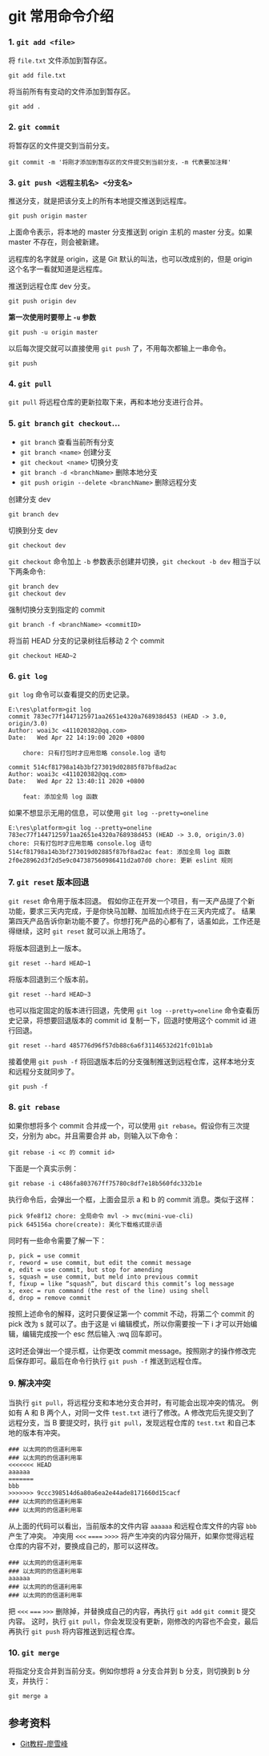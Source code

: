 # git 常用命令介绍

### 1. `git add <file>` 
将 `file.txt` 文件添加到暂存区。
```
git add file.txt
```
将当前所有有变动的文件添加到暂存区。
```
git add .
```
### 2. `git commit`
将暂存区的文件提交到当前分支。
```git
git commit -m '将刚才添加到暂存区的文件提交到当前分支，-m 代表要加注释'
```
### 3. `git push <远程主机名> <分支名>`
推送分支，就是把该分支上的所有本地提交推送到远程库。
```
git push origin master
```
上面命令表示，将本地的 master 分支推送到 origin 主机的 master 分支。如果 master 不存在，则会被新建。

远程库的名字就是 origin，这是 Git 默认的叫法，也可以改成别的，但是 origin 这个名字一看就知道是远程库。

推送到远程仓库 dev 分支。
```
git push origin dev
```
**第一次使用时要带上 `-u` 参数**
```
git push -u origin master
```
以后每次提交就可以直接使用 `git push` 了，不用每次都输上一串命令。
```
git push
```
### 4. `git pull`
`git pull` 将远程仓库的更新拉取下来，再和本地分支进行合并。

### 5. `git branch` `git checkout`...
* `git branch` 查看当前所有分支
* `git branch <name>` 创建分支
* `git checkout <name>` 切换分支
* `git branch -d <branchName>` 删除本地分支
* `git push origin --delete <branchName>` 删除远程分支

创建分支 dev
```
git branch dev
```
切换到分支 dev
```
git checkout dev
```
`git checkout` 命令加上 `-b` 参数表示创建并切换，`git checkout -b dev` 相当于以下两条命令:
```
git branch dev
git checkout dev
```
强制切换分支到指定的 commit
```
git branch -f <branchName> <commitID>
```
将当前 HEAD 分支的记录树往后移动 2 个 commit
```
git checkout HEAD~2
```

### 6. `git log`
`git log` 命令可以查看提交的历史记录。
```
E:\res\platform>git log
commit 783ec77f1447125971aa2651e4320a768938d453 (HEAD -> 3.0, origin/3.0)
Author: woai3c <411020382@qq.com>
Date:   Wed Apr 22 14:19:00 2020 +0800

    chore: 只有打包时才应用忽略 console.log 语句

commit 514cf81798a14b3bf273019d02885f87bf8ad2ac
Author: woai3c <411020382@qq.com>
Date:   Wed Apr 22 13:40:11 2020 +0800

    feat: 添加全局 log 函数
```
如果不想显示无用的信息，可以使用 `git log --pretty=oneline`
```
E:\res\platform>git log --pretty=oneline
783ec77f1447125971aa2651e4320a768938d453 (HEAD -> 3.0, origin/3.0) chore: 只有打包时才应用忽略 console.log 语句
514cf81798a14b3bf273019d02885f87bf8ad2ac feat: 添加全局 log 函数
2f0e28962d3f2d5e9c047387560986411d2a07d0 chore: 更新 eslint 规则
```
### 7. `git reset` 版本回退
`git reset` 命令用于版本回退。
假如你正在开发一个项目，有一天产品提了个新功能，要求三天内完成，于是你快马加鞭、加班加点终于在三天内完成了。
结果第四天产品告诉你新功能不要了。你想打死产品的心都有了，话虽如此，工作还是得继续，这时 `git reset` 就可以派上用场了。

将版本回退到上一版本。
```
git reset --hard HEAD~1
```
将版本回退到三个版本前。
```
git reset --hard HEAD~3
```
也可以指定固定的版本进行回退，先使用 `git log --pretty=oneline` 命令查看历史记录，将想要回退版本的 commit id 复制一下，回退时使用这个 commit id 进行回退。
```
git reset --hard 485776d96f57db88c6a6f31146532d21fc01b1ab
```
接着使用 `git push -f` 将回退版本后的分支强制推送到远程仓库，这样本地分支和远程分支就同步了。
```
git push -f
```

### 8. `git rebase`
如果你想将多个 commit 合并成一个，可以使用 `git rebase`。假设你有三次提交，分别为 abc。并且需要合并 ab，则输入以下命令：
```
git rebase -i <c 的 commit id>
```
下面是一个真实示例：
```
git rebase -i c486fa803767ff75780c8df7e18b560fdc332b1e
```
执行命令后，会弹出一个框，上面会显示 a 和 b 的 commit 消息。类似于这样：
```vim
pick 9fe8f12 chore: 全局命令 mvl -> mvc(mini-vue-cli)
pick 645156a chore(create): 美化下载格式提示语
```
同时有一些命令需要了解一下：
```
p, pick = use commit
r, reword = use commit, but edit the commit message
e, edit = use commit, but stop for amending
s, squash = use commit, but meld into previous commit
f, fixup = like “squash”, but discard this commit’s log message
x, exec = run command (the rest of the line) using shell
d, drop = remove commit
```
按照上述命令的解释，这时只要保证第一个 commit 不动，将第二个 commit 的 pick 改为 s 就可以了。由于这是 vi 编辑模式，所以你需要按一下 i 才可以开始编辑，编辑完成按一个 esc 然后输入 :wq 回车即可。

这时还会弹出一个提示框，让你更改 commit message。按照刚才的操作修改完后保存即可。最后在命令行执行 `git push -f` 推送到远程仓库。

### 9. 解决冲突
当执行 `git pull`，将远程分支和本地分支合并时，有可能会出现冲突的情况。
例如有 A 和 B 两个人，对同一文件 `test.txt` 进行了修改。A 修改完后先提交到了远程分支，当 B 要提交时，执行 `git pull`，发现远程仓库的 `test.txt` 和自己本地的版本有冲突。
```
### 以太网的的信道利用率
### 以太网的的信道利用率
<<<<<<< HEAD
aaaaaa
=======
bbb
>>>>>>> 9ccc398514d6a80a6ea2e44ade8171660d15cacf
### 以太网的的信道利用率
### 以太网的的信道利用率
```
从上面的代码可以看出，当前版本的文件内容 `aaaaaa` 和远程仓库文件的内容 `bbb` 产生了冲突。
冲突用 `<<<` `====` `>>>>` 将产生冲突的内容分隔开，如果你觉得远程仓库的内容不对，要换成自己的，那可以这样改。
```
### 以太网的的信道利用率
### 以太网的的信道利用率
aaaaaa
### 以太网的的信道利用率
### 以太网的的信道利用率
```
把 `<<<` `===` `>>>` 删除掉，并替换成自己的内容，再执行 `git add` `git commit` 提交内容。 这时，执行 `git pull`，你会发现没有更新，刚修改的内容也不会变，最后再执行 `git push` 将内容推送到远程仓库。

### 10. `git merge`
将指定分支合并到当前分支。例如你想将 a 分支合并到 b 分支，则切换到 b 分支，并执行：
```
git merge a
```

## 参考资料
* [Git教程-廖雪峰](https://www.liaoxuefeng.com/wiki/896043488029600)
